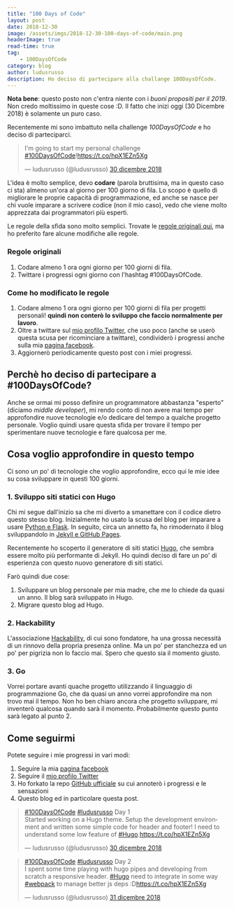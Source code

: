 ```yaml
---
title: "100 Days of Code"
layout: post
date: 2018-12-30
image: /assets/imgs/2018-12-30-100-days-of-code/main.png
headerImage: true
read-time: true
tag:
    - 100DaysOfCode
category: blog
author: ludusrusso
description: Ho deciso di partecipare alla challange 100DaysOfCode.
---
```


**Nota bene**: questo posto non c'entra niente con i _buoni propositi per il 2019_. Non credo moltissimo in queste cose :D. Il fatto che inizi oggi (30 Dicembre 2018) è solamente un puro caso.

Recentemente mi sono imbattuto nella challenge _100DaysOfCode_ e ho deciso di parteciparci.

<blockquote class="twitter-tweet" data-lang="it"><p lang="en" dir="ltr">I&#39;m going to start my personal challenge <a href="https://twitter.com/hashtag/100DaysOfCode?src=hash&amp;ref_src=twsrc%5Etfw">#100DaysOfCode</a>!<a href="https://t.co/hpX1EZn5Xg">https://t.co/hpX1EZn5Xg</a></p>&mdash; ludusrusso (@ludusrusso) <a href="https://twitter.com/ludusrusso/status/1079337161806303234?ref_src=twsrc%5Etfw">30 dicembre 2018</a></blockquote>
<script async src="https://platform.twitter.com/widgets.js" charset="utf-8"></script>

L'idea è molto semplice, devo **codare** (parola bruttisima, ma in questo caso ci sta) almeno un'ora al giorno per 100 giorno di fila. Lo scopo è quello di migliorare le proprie capacità di programmazione, ed anche se nasce per chi vuole imparare a scrivere codice (non il mio caso), vedo che viene molto apprezzata dai programmatori più esperti.

Le regole della sfida sono molto semplici. Trovate le [regole originali qui](https://www.100daysofcode.com/), ma ho preferito fare alcune modifiche alle regole.

### Regole originali

1. Codare almeno 1 ora ogni giorno per 100 giorni di fila.
2. Twittare i progressi ogni giorno con l'hashtag #100DaysOfCode.

### Come ho modificato le regole

1. Codare almeno 1 ora ogni giorno per 100 giorni di fila per progetti personali! **quindi non conterò lo sviluppo che faccio normalmente per lavoro**.
2. Oltre a twittare sul [mio profilo Twitter](https://twitter.com/ludusrusso), che uso poco (anche se userò questa scusa per ricominciare a twittare), condividerò i progressi anche sulla mia [pagina facebook](https://www.facebook.com/ludusrusso.cc/).
3. Aggiornerò periodicamente questo post con i miei progressi.

## Perchè ho deciso di partecipare a #100DaysOfCode?

Anche se ormai mi posso definire un programmatore abbastanza "esperto" (diciamo _middle developer_), mi rendo conto di non avere mai tempo per approfondire nuove tecnologie e/o dedicare del tempo a qualche progetto personale. Voglio quindi usare questa sfida per trovare il tempo per sperimentare nuove tecnologie e fare qualcosa per me.

## Cosa voglio approfondire in questo tempo

Ci sono un po' di tecnologie che voglio approfondire, ecco qui le mie idee su cosa sviluppare in questi 100 giorni.

### 1. Sviluppo siti statici con Hugo

Chi mi segue dall'inizio sa che mi diverto a smanettare con il codice dietro questo stesso blog. Inizialmente ho usato la scusa del blog per imparare a usare [Python e Flask](https://ludusrusso.cc/2016/12/22/inauguriamo-il-blog/). In seguito, circa un annetto fa, ho rimodernato il blog sviluppandolo in [Jekyll e GitHub Pages](https://ludusrusso.cc/2017/09/17/nuovo-blog/).

Recentemente ho scoperto il generatore di siti statici [Hugo](https://gohugo.io/), che sembra essere molto più performante di Jekyll. Ho quindi deciso di fare un po' di esperienza con questo nuovo generatore di siti statici.

Farò quindi due cose:

1. Sviluppare un blog personale per mia madre, che me lo chiede da quasi un anno. Il blog sarà sviluppato in Hugo.
2. Migrare questo blog ad Hugo.

### 2. Hackability

L'associazione [Hackability](http://www.hackability.it/), di cui sono fondatore, ha una grossa necessità di un rinnovo della propria presenza online. Ma un po' per stanchezza ed un po' per pigrizia non lo faccio mai. Spero che questo sia il momento giusto.

### 3. Go

Vorrei portare avanti quache progetto utilizzando il linguaggio di programmazione Go, che da quasi un anno vorrei approfondire ma non trovo mai il tempo. Non ho ben chiaro ancora che progetto sviluppare, mi inventerò qualcosa quando sarà il momento. Probabilmente questo punto sarà legato al punto 2.

## Come seguirmi

Potete seguire i mie progressi in vari modi:

1. Seguire la mia [pagina facebook](https://www.facebook.com/ludusrusso.cc/)
2. Seguire il [mio profilo Twitter](https://twitter.com/ludusrusso)
3. Ho forkato la repo [GitHub ufficiale](https://github.com/ludusrusso/100-days-of-code) su cui annoterò i progressi e le sensazioni
4. Questo blog ed in particolare questa post.

<blockquote class="twitter-tweet" data-lang="it"><p lang="en" dir="ltr"><a href="https://twitter.com/hashtag/100DaysOfCode?src=hash&amp;ref_src=twsrc%5Etfw">#100DaysOfCode</a> <a href="https://twitter.com/hashtag/ludusrusso?src=hash&amp;ref_src=twsrc%5Etfw">#ludusrusso</a> Day 1<br>Started working on a Hugo theme. Setup the development environment and written some simple code for header and footer! I need to understand some low feature of <a href="https://twitter.com/hashtag/Hugo?src=hash&amp;ref_src=twsrc%5Etfw">#Hugo</a>.<a href="https://t.co/hpX1EZn5Xg">https://t.co/hpX1EZn5Xg</a></p>&mdash; ludusrusso (@ludusrusso) <a href="https://twitter.com/ludusrusso/status/1079447404628398086?ref_src=twsrc%5Etfw">30 dicembre 2018</a></blockquote>
<script async src="https://platform.twitter.com/widgets.js" charset="utf-8"></script>

<blockquote class="twitter-tweet" data-lang="it"><p lang="en" dir="ltr"><a href="https://twitter.com/hashtag/100DaysOfCode?src=hash&amp;ref_src=twsrc%5Etfw">#100DaysOfCode</a> <a href="https://twitter.com/hashtag/ludusrusso?src=hash&amp;ref_src=twsrc%5Etfw">#ludusrusso</a> Day 2<br>I spent some time playing with hugo pipes and developing from scratch a responsive header. <a href="https://twitter.com/hashtag/Hugo?src=hash&amp;ref_src=twsrc%5Etfw">#Hugo</a> need to integrate in some way <a href="https://twitter.com/hashtag/webpack?src=hash&amp;ref_src=twsrc%5Etfw">#webpack</a> to manage better js deps :D<a href="https://t.co/hpX1EZn5Xg">https://t.co/hpX1EZn5Xg</a></p>&mdash; ludusrusso (@ludusrusso) <a href="https://twitter.com/ludusrusso/status/1079797070565949440?ref_src=twsrc%5Etfw">31 dicembre 2018</a></blockquote>
<script async src="https://platform.twitter.com/widgets.js" charset="utf-8"></script>
